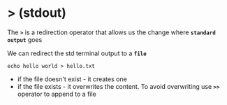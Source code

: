 # &gt; \(stdout\)

The **`>`** is a redirection operator that allows us the change where **`standard output`** goes

We can redirect the std terminal output to a **`file`**

```text
echo hello world > hello.txt
```

* if the file doesn't exist - it creates one
* if the file exists - it overwrites the content. To avoid overwriting use **`>>`** operator to append to a file



